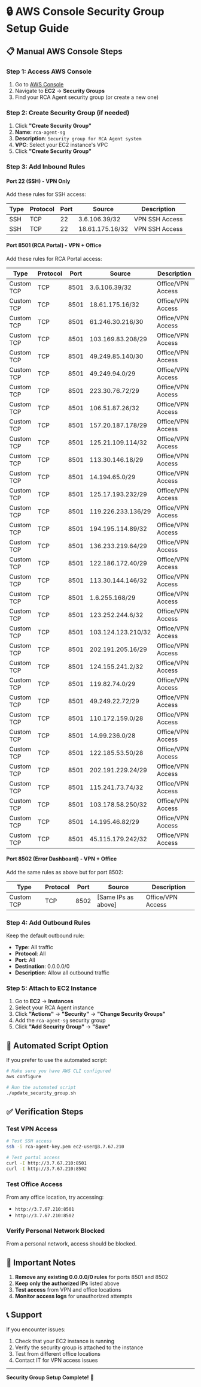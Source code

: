 # 🔒 AWS Console Security Group Setup Guide

## 📋 Manual AWS Console Steps

### **Step 1: Access AWS Console**
1. Go to [AWS Console](https://console.aws.amazon.com)
2. Navigate to **EC2** → **Security Groups**
3. Find your RCA Agent security group (or create a new one)

### **Step 2: Create Security Group (if needed)**
1. Click **"Create Security Group"**
2. **Name**: `rca-agent-sg`
3. **Description**: `Security group for RCA Agent system`
4. **VPC**: Select your EC2 instance's VPC
5. Click **"Create Security Group"**

### **Step 3: Add Inbound Rules**

#### **Port 22 (SSH) - VPN Only**
Add these rules for SSH access:

| Type | Protocol | Port | Source | Description |
|------|----------|------|--------|-------------|
| SSH | TCP | 22 | 3.6.106.39/32 | VPN SSH Access |
| SSH | TCP | 22 | 18.61.175.16/32 | VPN SSH Access |

#### **Port 8501 (RCA Portal) - VPN + Office**
Add these rules for RCA Portal access:

| Type | Protocol | Port | Source | Description |
|------|----------|------|--------|-------------|
| Custom TCP | TCP | 8501 | 3.6.106.39/32 | Office/VPN Access |
| Custom TCP | TCP | 8501 | 18.61.175.16/32 | Office/VPN Access |
| Custom TCP | TCP | 8501 | 61.246.30.216/30 | Office/VPN Access |
| Custom TCP | TCP | 8501 | 103.169.83.208/29 | Office/VPN Access |
| Custom TCP | TCP | 8501 | 49.249.85.140/30 | Office/VPN Access |
| Custom TCP | TCP | 8501 | 49.249.94.0/29 | Office/VPN Access |
| Custom TCP | TCP | 8501 | 223.30.76.72/29 | Office/VPN Access |
| Custom TCP | TCP | 8501 | 106.51.87.26/32 | Office/VPN Access |
| Custom TCP | TCP | 8501 | 157.20.187.178/29 | Office/VPN Access |
| Custom TCP | TCP | 8501 | 125.21.109.114/32 | Office/VPN Access |
| Custom TCP | TCP | 8501 | 113.30.146.18/29 | Office/VPN Access |
| Custom TCP | TCP | 8501 | 14.194.65.0/29 | Office/VPN Access |
| Custom TCP | TCP | 8501 | 125.17.193.232/29 | Office/VPN Access |
| Custom TCP | TCP | 8501 | 119.226.233.136/29 | Office/VPN Access |
| Custom TCP | TCP | 8501 | 194.195.114.89/32 | Office/VPN Access |
| Custom TCP | TCP | 8501 | 136.233.219.64/29 | Office/VPN Access |
| Custom TCP | TCP | 8501 | 122.186.172.40/29 | Office/VPN Access |
| Custom TCP | TCP | 8501 | 113.30.144.146/32 | Office/VPN Access |
| Custom TCP | TCP | 8501 | 1.6.255.168/29 | Office/VPN Access |
| Custom TCP | TCP | 8501 | 123.252.244.6/32 | Office/VPN Access |
| Custom TCP | TCP | 8501 | 103.124.123.210/32 | Office/VPN Access |
| Custom TCP | TCP | 8501 | 202.191.205.16/29 | Office/VPN Access |
| Custom TCP | TCP | 8501 | 124.155.241.2/32 | Office/VPN Access |
| Custom TCP | TCP | 8501 | 119.82.74.0/29 | Office/VPN Access |
| Custom TCP | TCP | 8501 | 49.249.22.72/29 | Office/VPN Access |
| Custom TCP | TCP | 8501 | 110.172.159.0/28 | Office/VPN Access |
| Custom TCP | TCP | 8501 | 14.99.236.0/28 | Office/VPN Access |
| Custom TCP | TCP | 8501 | 122.185.53.50/28 | Office/VPN Access |
| Custom TCP | TCP | 8501 | 202.191.229.24/29 | Office/VPN Access |
| Custom TCP | TCP | 8501 | 115.241.73.74/32 | Office/VPN Access |
| Custom TCP | TCP | 8501 | 103.178.58.250/32 | Office/VPN Access |
| Custom TCP | TCP | 8501 | 14.195.46.82/29 | Office/VPN Access |
| Custom TCP | TCP | 8501 | 45.115.179.242/32 | Office/VPN Access |

#### **Port 8502 (Error Dashboard) - VPN + Office**
Add the same rules as above but for port 8502:

| Type | Protocol | Port | Source | Description |
|------|----------|------|--------|-------------|
| Custom TCP | TCP | 8502 | [Same IPs as above] | Office/VPN Access |

### **Step 4: Add Outbound Rules**
Keep the default outbound rule:
- **Type**: All traffic
- **Protocol**: All
- **Port**: All
- **Destination**: 0.0.0.0/0
- **Description**: Allow all outbound traffic

### **Step 5: Attach to EC2 Instance**
1. Go to **EC2** → **Instances**
2. Select your RCA Agent instance
3. Click **"Actions"** → **"Security"** → **"Change Security Groups"**
4. Add the `rca-agent-sg` security group
5. Click **"Add Security Group"** → **"Save"**

## 🚀 Automated Script Option

If you prefer to use the automated script:

```bash
# Make sure you have AWS CLI configured
aws configure

# Run the automated script
./update_security_group.sh
```

## ✅ Verification Steps

### **Test VPN Access**
```bash
# Test SSH access
ssh -i rca-agent-key.pem ec2-user@3.7.67.210

# Test portal access
curl -I http://3.7.67.210:8501
curl -I http://3.7.67.210:8502
```

### **Test Office Access**
From any office location, try accessing:
- `http://3.7.67.210:8501`
- `http://3.7.67.210:8502`

### **Verify Personal Network Blocked**
From a personal network, access should be blocked.

## 🚨 Important Notes

1. **Remove any existing 0.0.0.0/0 rules** for ports 8501 and 8502
2. **Keep only the authorized IPs** listed above
3. **Test access** from VPN and office locations
4. **Monitor access logs** for unauthorized attempts

## 📞 Support

If you encounter issues:
1. Check that your EC2 instance is running
2. Verify the security group is attached to the instance
3. Test from different office locations
4. Contact IT for VPN access issues

---

**Security Group Setup Complete!** 🎉 